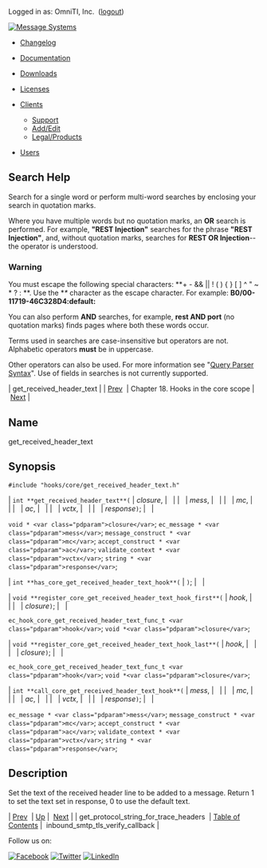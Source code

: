 Logged in as: OmniTI, Inc.  ([logout](https://support.messagesystems.com/logout.php))

[![Message Systems](https://support.messagesystems.com/images/ms-white205.png)](https://support.messagesystems.com/start.php) 

*   [Changelog](https://support.messagesystems.com/start.php?show=changelog)
*   [Documentation](https://support.messagesystems.com/docs/)
*   [Downloads](https://support.messagesystems.com/start.php)

*   [Licenses](https://support.messagesystems.com/license_summary.php)
*   <a href="">Clients</a>
    *   [Support](https://support.messagesystems.com/cs.php)
    *   [Add/Edit](https://support.messagesystems.com/edit_client.php)
    *   [Legal/Products](https://support.messagesystems.com/edit_products.php)
*   [Users](https://support.messagesystems.com/edit_customer.php)

## Search Help

Search for a single word or perform multi-word searches by enclosing your search in quotation marks.

Where you have multiple words but no quotation marks, an **OR** search is performed. For example, **"REST Injection"** searches for the phrase **"REST Injection"**, and, without quotation marks, searches for **REST OR Injection**--the operator is understood.

### Warning

You must escape the following special characters: **+ - && || ! ( ) { } [ ] ^ " ~ * ? : \**. Use the **\** character as the escape character. For example: **B0/00-11719-46C328D4\:default\:**

You can also perform **AND** searches, for example, **rest AND port** (no quotation marks) finds pages where both these words occur.

Terms used in searches are case-insensitive but operators are not. Alphabetic operators **must** be in uppercase.

Other operators can also be used. For more information see "[Query Parser Syntax](https://lucene.apache.org/core/old_versioned_docs/versions/3_0_0/queryparsersyntax.html)". Use of fields in searches is not currently supported.

| get_received_header_text |
| [Prev](extending.hooks.core.get_protocol_string_for_trace_headers.php)  | Chapter 18. Hooks in the core scope |  [Next](extending.hooks.core.inbound_smtp_tls_verify_callback.php) |

<a name="extending.hooks.core.get_received_header_text"></a>
## Name

get_received_header_text

## Synopsis

`#include "hooks/core/get_received_header_text.h"`

| `int **get_received_header_text**(` | <var class="pdparam">closure</var>, |   |
|   | <var class="pdparam">mess</var>, |   |
|   | <var class="pdparam">mc</var>, |   |
|   | <var class="pdparam">ac</var>, |   |
|   | <var class="pdparam">vctx</var>, |   |
|   | <var class="pdparam">response</var>`)`; |   |

`void * <var class="pdparam">closure</var>`;
`ec_message * <var class="pdparam">mess</var>`;
`message_construct * <var class="pdparam">mc</var>`;
`accept_construct * <var class="pdparam">ac</var>`;
`validate_context * <var class="pdparam">vctx</var>`;
`string * <var class="pdparam">response</var>`;

| `int **has_core_get_received_header_text_hook**(` | `)`; |   |

| `void **register_core_get_received_header_text_hook_first**(` | <var class="pdparam">hook</var>, |   |
|   | <var class="pdparam">closure</var>`)`; |   |

`ec_hook_core_get_received_header_text_func_t <var class="pdparam">hook</var>`;
`void *<var class="pdparam">closure</var>`;

| `void **register_core_get_received_header_text_hook_last**(` | <var class="pdparam">hook</var>, |   |
|   | <var class="pdparam">closure</var>`)`; |   |

`ec_hook_core_get_received_header_text_func_t <var class="pdparam">hook</var>`;
`void *<var class="pdparam">closure</var>`;

| `int **call_core_get_received_header_text_hook**(` | <var class="pdparam">mess</var>, |   |
|   | <var class="pdparam">mc</var>, |   |
|   | <var class="pdparam">ac</var>, |   |
|   | <var class="pdparam">vctx</var>, |   |
|   | <var class="pdparam">response</var>`)`; |   |

`ec_message * <var class="pdparam">mess</var>`;
`message_construct * <var class="pdparam">mc</var>`;
`accept_construct * <var class="pdparam">ac</var>`;
`validate_context * <var class="pdparam">vctx</var>`;
`string * <var class="pdparam">response</var>`;<a name="idp21446208"></a>
## Description

Set the text of the received header line to be added to a message. Return 1 to set the text set in response, 0 to use the default text.

| [Prev](extending.hooks.core.get_protocol_string_for_trace_headers.php)  | [Up](extending.hooks.core.php) |  [Next](extending.hooks.core.inbound_smtp_tls_verify_callback.php) |
| get_protocol_string_for_trace_headers  | [Table of Contents](index.php) |  inbound_smtp_tls_verify_callback |

Follow us on:

[![Facebook](https://support.messagesystems.com/images/icon-facebook.png)](http://www.facebook.com/messagesystems) [![Twitter](https://support.messagesystems.com/images/icon-twitter.png)](http://twitter.com/#!/MessageSystems) [![LinkedIn](https://support.messagesystems.com/images/icon-linkedin.png)](http://www.linkedin.com/company/message-systems)